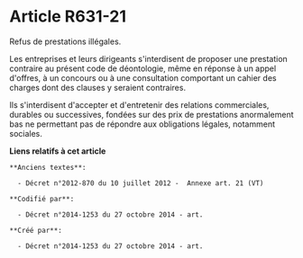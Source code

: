 # Article R631-21

Refus de prestations illégales.

Les entreprises et leurs dirigeants s'interdisent de proposer une prestation contraire au présent code de déontologie, même
en réponse à un appel d'offres, à un concours ou à une consultation comportant un cahier des charges dont des clauses y
seraient contraires.

Ils s'interdisent d'accepter et d'entretenir des relations commerciales, durables ou successives, fondées sur des prix de
prestations anormalement bas ne permettant pas de répondre aux obligations légales, notamment sociales.

**Liens relatifs à cet article**

	**Anciens textes**:

	  - Décret n°2012-870 du 10 juillet 2012 -  Annexe art. 21 (VT)

	**Codifié par**:

	  - Décret n°2014-1253 du 27 octobre 2014 - art.

	**Créé par**:

	  - Décret n°2014-1253 du 27 octobre 2014 - art.
